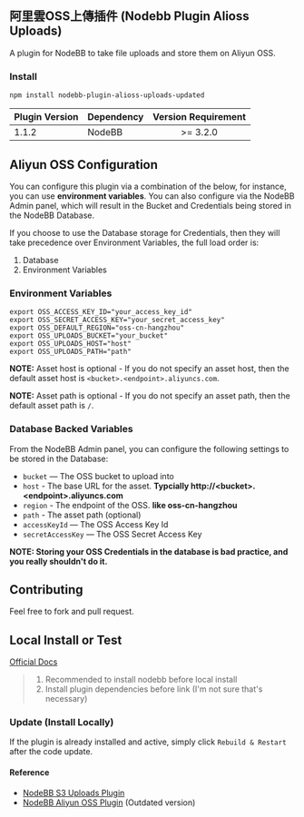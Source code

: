 ## 阿里雲OSS上傳插件 (Nodebb Plugin Alioss Uploads)

A plugin for NodeBB to take file uploads and store them on Aliyun OSS.

### Install
`npm install nodebb-plugin-alioss-uploads-updated`

| Plugin Version | Dependency     | Version Requirement     |
| ---------------| -------------- |:-----------------------:|
| 1.1.2          | NodeBB         | >= 3.2.0 |



## Aliyun OSS Configuration

You can configure this plugin via a combination of the below, for instance, you can use **environment variables**. You can also configure via the NodeBB Admin panel, which will result in the Bucket and Credentials being stored in the NodeBB Database.

If you choose to use the Database storage for Credentials, then they will take precedence over Environment Variables, the full load order is:

1. Database
2. Environment Variables

### Environment Variables

```
export OSS_ACCESS_KEY_ID="your_access_key_id"
export OSS_SECRET_ACCESS_KEY="your_secret_access_key"
export OSS_DEFAULT_REGION="oss-cn-hangzhou"
export OSS_UPLOADS_BUCKET="your_bucket"
export OSS_UPLOADS_HOST="host"
export OSS_UPLOADS_PATH="path"
```

**NOTE:** Asset host is optional - If you do not specify an asset host, then the default asset host is `<bucket>.<endpoint>.aliyuncs.com`.

**NOTE:** Asset path is optional - If you do not specify an asset path, then the default asset path is `/`.

### Database Backed Variables

From the NodeBB Admin panel, you can configure the following settings to be stored in the Database:

* `bucket` — The OSS bucket to upload into
* `host` - The base URL for the asset.  **Typcially http://\<bucket\>.\<endpoint\>.aliyuncs.com**
* `region` - The endpoint of the OSS. **like oss-cn-hangzhou**
* `path` - The asset path (optional)
* `accessKeyId` — The OSS Access Key Id
* `secretAccessKey` — The OSS Secret Access Key

**NOTE: Storing your OSS Credentials in the database is bad practice, and you really shouldn't do it.**

## Contributing
Feel free to fork and pull request.

## Local Install or Test
[Official Docs](https://docs.nodebb.org/development/plugins/#linking-the-plugin)
> 1. Recommended to install nodebb before local install
> 2. Install plugin dependencies before link (I'm not sure that's necessary)

### Update (Install Locally)
If the plugin is already installed and active, simply click `Rebuild & Restart` after the code update.


#### Reference
- [NodeBB S3 Uploads Plugin](https://github.com/NodeBB-Community/nodebb-plugin-s3-uploads)
- [NodeBB Aliyun OSS Plugin](https://github.com/ziofat/nodebb-plugin-ali-oss) (Outdated version)